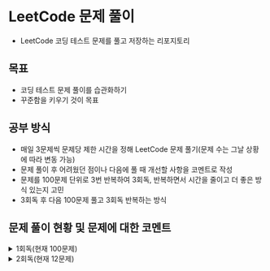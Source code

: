 # LeetCode 문제 풀이
- LeetCode 코딩 테스트 문제를 풀고 저장하는 리포지토리
## 목표
- 코딩 테스트 문제 풀이를 습관화하기
- 꾸준함을 키우기 것이 목표
## 공부 방식
- 매일 3문제씩 문제당 제한 시간을 정해 LeetCode 문제 풀기(문제 수는 그날 상황에 따라 변동 가능)
- 문제 풀이 후 어려웠던 점이나 다음에 풀 때 개선할 사항을 코멘트로 작성
- 문제를 100문제 단위로 3번 반복하여 3회독, 반복하면서 시간을 줄이고 더 좋은 방식 있는지 고민
- 3회독 후 다음 100문제 풀고 3회독 반복하는 방식

## 문제 풀이 현황 및 문제에 대한 코멘트
<details>
<summary>1회독(현재 100문제)</summary>
<br>

| 문제	                                                    | 난이도 | 걸린시간  | 제한시간	|     날짜     | 코멘트                                                                            |
|:-------------------------------------------------------| :---: |:-----:| :---: |:----------:|:-------------------------------------------------------------------------------|
| 1. Two Sum                                             | easy |  17   | 25 | 2023/07/04 |                                                                                |
| 9. Palindrome Number                                   | easy |  17   | 25 | 2023/07/04 |                                                                                |
| 13. Roman to Integer                                   | easy | 시간초과  | 25 | 2023/07/04 |                                                                                |
| 14. Longest Common Prefix                              | easy |  10   | 25 | 2023/07/04 |                                                                                |
| 20. Valid Parentheses                                  | easy |  11   | 25 | 2023/07/04 |                                                                                |
| 21. Merge Two Sorted Lists                             | easy | 시간초과  | 25 | 2023/07/04 |                                                                                |
| 26. Remove Duplicates from Sorted Array                | easy |  17   | 25 | 2023/07/05 |                                                                                |
| 27. Remove Element                                     | easy |   7   | 25 | 2023/07/05 |                                                                                |
| 28. Find the Index of the First Occurrence in a String | easy |  16   | 25 | 2023/07/05 |                                                                                |
| 35. Search Insert Position                             | easy |  13   | 25 | 2023/07/05 | 이분 탐색 다시 보기                                                                    |
| 58. Length of Last Word                                | easy |  16   | 25 | 2023/07/05 |                                                                                |
| 66. Plus One                                           | easy | 시간초과  | 25 | 2023/07/06 | 큰 숫자에서 틀림                                                                      |
| 67. Add Binary                                         | easy |  10   | 25 | 2023/07/06 |                                                                                |
| 69. Sqrt(x)                                            | easy | 시간초과  | 25 | 2023/07/06 | 큰 숫자에서 overflow                                                                |
| 70. Climbing Stairs                                    | easy |   5   | 25 | 2023/07/06 |                                                                                |
| 83. Remove Duplicates from Sorted List                 | easy |   8   | 25 | 2023/07/06 |                                                                                |
| 88. Merge Sorted Array                                 | easy |  10   | 25 | 2023/07/07 |                                                                                |
| 94. Binary Tree Inorder Traversal                      | easy |  12   | 25 | 2023/07/07 | 재귀가 아닌 반복으로 해보기                                                                |
| 100. Same Tree                                         | easy |  11   | 25 | 2023/07/07 |                                                                                |
| 101. Symmetric Tree                                    | easy |  10   | 25 | 2023/07/07 |                                                                                |
| 104. Maximum Depth of Binary Tree                      | easy |   4   | 25 | 2023/07/07 |                                                                                |
| 108. Convert Sorted Array to Binary Search Tree        | easy | 시간초과  | 25 | 2023/07/08 | 해결 방법도 안떠오름, divide and conquer                                                |
| 118. Pascal's Triangle                                 | easy |   4   | 25 | 2023/07/08 |                                                                                |
| 119. Pascal's Triangle II                              | easy |   4   | 25 | 2023/07/08 |                                                                                |
| 121. Best Time to Buy and Sell Stock                   | easy | 시간초과  | 25 | 2023/07/08 | 해결 방법도 안떠오름                                                                    |
| 136. Single Number                                     | easy |  12   | 25 | 2023/07/08 | xor로 풀어보기                                                                      |
| 163. Missing Ranges                                    | easy |  22   | 25 | 2023/07/09 | 코드가 너무 긴 거 같음                                                                  |
| 169. Majority Element                                  | easy |   8   | 25 | 2023/07/09 | hashmap 말고 다른거로 O(1)처리해보기                                                      |
| 170. Two Sum III - Data structure design               | easy |  14   | 25 | 2023/07/09 | 조금 더 좋은 방법이 있을 거 같음 arrayList 쓰는거보다                                            |
| 217. Contains Duplicate                                | easy |   8   | 25 | 2023/07/09 |                                                                                |
| 219. Contains Duplicate II                             | easy |  17   | 25 | 2023/07/09 |                                                                                |
| 228. Summary Ranges                                    | easy |  23   | 25 | 2023/07/10 |                                                                                |
| 243. Shortest Word Distance                            | easy |  13   | 25 | 2023/07/10 |                                                                                |
| 252. Meeting Rooms                                     | easy | 시간초과  | 25 | 2023/07/10 | 어떻게 풀지 감은 왔는데 시간 복잡도 때매 못함                                                     |
| 268. Missing Number                                    | easy |   9   | 25 | 2023/07/11 |                                                                                |
| 283. Move Zeroes                                       | easy |  17   | 25 | 2023/07/11 | 시간 줄이는 거 있는데 잘 모르겠음                                                            |
| 303.Range Sum Query - Immutable                        | easy |   4   | 25 | 2023/07/11 | 좀 더 시간 줄일 수 있음                                                                 |
| 346. Moving Average from Data Stream                   | easy | 시간초과  | 25 | 2023/07/11 | 문제 방법 다 생각했는데 시간 부족했음                                                          |
| 349. Intersection of Two Arrays                        | easy |   9   | 25 | 2023/07/12 |                                                                                |
| 350. Intersection of Two Arrays II                     | easy |   9   | 25 | 2023/07/12 | follow up 적용해서 해보기                                                             |
| 414. Third Maximum Number                              | easy |   9   | 25 | 2023/07/12 |                                                                                |
| 422. Valid Word Square                                 | easy | 시간초과  | 25 | 2023/07/12 | 문제 푸는 법은 알겠는게 손이 안써짐, 시간 다 지난 다음에 풀긴했는데 너무 어렵게 생각함                             |
| 448. Find All Numbers Disappeared in an Array          | easy |  13   | 25 | 2023/07/13 | 문제 자체는 쉬워서 풀었는데 folow up 생각하고 풀어보기                                             |
| 455. Assign Cookies                                    | easy |   9   | 25 | 2023/07/13 |                                                                                |
| 463. Island Perimeter                                  | easy |  20   | 25 | 2023/07/13 | 쉬운 문제를 bfs로 풀어버림…                                                              |
| 485. Max Consecutive Ones                              | easy | 시간초과  | 25 | 2023/07/13 | 쉬운 건데 어렵게 생각함                                                                  |
| 496. Next Greater Element I                            | easy |  22   | 25 | 2023/07/14 | follow up 못함                                                                   |
| 500. Keyboard Row                                      | easy |  18   | 25 | 2023/07/14 |                                                                                |
| 506. Relative Ranks                                    | easy |  24   | 25 | 2023/07/14 | 처음에 푼건 코드가 너무 더러움                                                              |
| 561. Array Partition                                   | easy |   6   | 25 | 2023/07/15 |                                                                                |
| 566. Reshape the Matrix                                | easy |   9   | 25 | 2023/07/15 |                                                                                |
| 575. Distribute Candies                                | easy |   8   | 25 | 2023/07/15 | 캔티 종류 개수 카운팅하는거에서 시간과 메모리 많이 잡아 먹는듯                                            |
| 594. Longest Harmonious Subsequence                    | easy | 시간초과  | 25 | 2023/07/16 | 순서가 생각보다 중요하지 않음                                                               |
| 598. Range Addition II                                 | easy |   8   | 25 | 2023/07/16 |                                                                                |
| 599. Minimum Index Sum of Two Lists                    | easy |  17   | 25 | 2023/07/16 | Map 이용해서 풀었는데 뭔가 마음에 안듦                                                        |
| 604. Design Compressed String Iterator                 | easy | 시간초과  | 25 | 2023/07/17 | 연산자 하나 잘못 써서 시간 내에 못푼거였음…                                                      |
| 605. Can Place Flowers                                 | easy |  23   | 25 | 2023/07/17 | 코드 진짜 더럽게 짬, 제출시 테스트도 많이 틀림                                                    |
| 628. Maximum Product of Three Numbers                  | easy | 시간초과  | 25 | 2023/07/17 | 쉬운 문제인데 너무 어렵게 풀려고 해서 시간초과                                                     |
| 643. Maximum Average Subarray I                        | easy |  19   | 25 | 2023/07/18 |                                                                                |
| 645. Set Mismatch                                      | easy |  11   | 25 | 2023/07/18 |                                                                                |
| 661. Image Smoother                                    | easy | 시간초과  | 25 | 2023/07/18 | 시간 초과 이후에 풀음                                                                   |
| 674. Longest Continuous Increasing Subsequence         | easy | 08:50 | 25:00| 2023/07/19 |                                                                                |
| 682. Baseball Game                                     | easy | 12:41 | 25:00 | 2023/07/19 |                                                                                |
| 697. Degree of an Array                                | easy | 시간초과  | 25:00 | 2023/07/19 | 코드 짜다 시간 다감, 코드 짜도 틀렸을 듯                                                       |
| 717. 1-bit and 2-bit Characters                        | easy | 시간초과  | 25:00 | 2023/07/20 | 문제 이해를 잘못해서 30분동안 뭔소리인지 이해를 못함, 이해하고 나서 3분만에 풀음…                               |
| 724. Find Pivot Index                                  | easy | 11:00 | 25:00 | 2023/07/20 |                                                                                |
| 733. Flood Fill                                        | easy | 13:00 | 25:00 | 2023/07/20 |                                                                                |
| 734. Sentence Similarity                               | easy | 시간초과  | 25:00 | 2023/07/21 | 제출하면 테스트 코드 계속 막힘                                                              |
| 744. Find Smallest Letter Greater Than Target          | easy | 05:29 | 25:00 | 2023/07/21 | O(N)으로 말고 더 줄여보기                                                               |
| 746. Min Cost Climbing Stairs                          | easy | 09:53 | 25:00 | 2023/07/21 |                                                                                |
| 747. Largest Number At Least Twice of Others           | easy | 13:58 | 25:00 | 2023/07/22 |                                                                                |
| 748. Shortest Completing Word                          | easy | 24:26 | 25:00 | 2023/07/22 | 코드가 좀 더럽다, 테스트 케이스를 좀 잘 보자                                                     |
| 760. Find Anagram Mappings                             | easy | 08:06 | 25:00 | 2023/07/22 |                                                                                |
| 766. Toeplitz Matrix                                   | easy | 19:37 | 25:00 | 2023/07/23 | 다 풀고 코드 작성할 때 순서 헷갈림, 코드 길이를 더 줄일 수 있으니 다음 번에는 좀 더 코드를 줄여보기                    |
| 704. Binary Search                                     | easy | 03:05 | 25:00 | 2023/07/23 |                                                                                |
| 705. Design HashSet                                    | easy | 11:28 | 25:00 | 2023/07/23 | 그냥 Map 가져다가 쓰면 끝나는데, Map을 간단하게 구현해도 괜찮을듯                                       |
| 706. Design HashMap                                    | easy | 04:48 | 25:00 | 2023/07/24 | 그냥 Object 배열 만들지 않고 Node 배열로 만드는 방식도 괜찮을듯, 아니면 진짜로 해시 충돌시 체이닝까지 구현하는 것도 좋을 거 같음 |
| 804. Unique Morse Code Words                           | easy | 10:05 | 25:00 | 2023/07/24 |                                                                                |
| 806. Number of Lines To Write String                   | easy | 09:32 | 25:00 | 2023/07/24 | 문제는 쉬움, 코드 길이를 줄일 수 있을 듯?                                                      |
| 812. Largest Triangle Area                             | easy | 시간초과 | 25:00 | 2023/07/25 | 어떤 유형의 문제인지는 알았는데 풀이 과정 생각하다가 시간이 다 지나감, 수학 공식 이용해야 함                          |
| 821. Shortest Distance to a Character                  | easy | 19:59 | 25:00 | 2023/07/25 | 방법이 생각 안나서 bfs로 풀음, 더 쉬운 방법이 존재하니 다음에 풀 때는 좀 더 생각해보기                           |
| 832. Flipping an Image                                 | easy | 13:13 | 25:00 | 2023/07/25 |                                                                                |
| 860. Lemonade Change                                   | easy | 24:35 | 25:00 | 2023/07/26 | 쉽게 풀 수 있는데 풀이가 막상 생각이 안남. 너무 어렵게 풀었고 시간도 좀 안좋게 나옴                              |
| 867. Transpose Matrix                                  | easy | 05:09 | 25:00 | 2023/07/26 |                                                                                |
| 883. Projection Area of 3D Shapes                      | easy | 19:47 | 25:00 | 2023/07/26 | 문제 이해하는데 시간이 오래 걸림, 문제 푸는 시간은 거의 안걸림                                           |
| 888. Fair Candy Swap                                   | easy | 시간초과 | 25:00 | 2023/07/27 | o(n^2)을 해서 시간초과 뜸, O(n)으로 끝내야 하는 풀이 사용해야 함                                     |
| 892. Surface Area of 3D Shapes                         | easy | 시간초과 | 25:00 | 2023/07/27 | 문제 이해를 못함, 문제 이해하면 풀 수 있는 문제였음                                                 |
| 896. Monotonic Array                                   | easy | 14:15 | 25:00 | 2023/07/27 | 시간복잡도는 똑같은데 코드를 좀 더 줄일 수 있을 듯                                                  |
| 905. Sort Array By Parity                              | easy | 07:51 | 25:00 | 2023/07/28 | 시간 복잡도를 O(N^2)에서 O(N)으로 줄여야 함, 내가 푼 풀이는 삽입정렬로 풀어서 O(N^2)으로 풀어서 너무 오래 걸림        |
| 908. Smallest Range I                                  | easy | 20:37 | 25:00 | 2023/07/28 | 쉬운 문제인데 글을 잘못 이해하고 코드 짜서 오래걸림, 글을 제대로 이해하면 코드 짜는데 3분도 안걸리는 문제임… 글좀 제대로 읽자……    |
| 914. X of a Kind in a Deck of Cards                    | easy | 시간초과 | 25:00 | 2023/07/28 | 문제 설명이 너무 부실함. GCD로 풀라는데 이해가 안가서 Editorial 보고 Brute Force 방식으로 풀어봄             |
| 922. Sort Array By Parity II                           | easy | 15:30 | 25:00 | 2023/07/29 | 해결은 했으나 O(N^2)으로 해결함 다음에는 O(N)으로 해결해보자                                         |
| 929. Unique Email Addresses                            | easy | 시간초과 | 25:00 | 2023/07/29 | 문제 해석을 잘못했음,split 정규 표현식으로 푸는건 생각을 안해봄. String을 처리하는 문제에 내가 약한듯                |
| 941. Valid Mountain Array                              | easy | 09:52 | 25:00 | 2023/07/29 |                                                                                |
| 942. DI String Match                                   | easy | 시간초과 | 25:00 | 2023/07/30 | 재귀 이용해서 brute force했는데 시간 초과 뜸, o(n)으로 풀수 있음                                   |
| 944. Delete Columns to Make Sorted                     | easy | 07:55 | 25:00 | 2023/07/30 |  |
| 953. Verifying an Alien Dictionary                     | easy | 21:12 | 25:00 | 2023/07/30 | 문제는 어렵지 않았고, 코드 작성한 부분에서 실수 있어서 실수 찾는데 시간이 좀 걸림 |
| 961. N-Repeated Element in Size 2N Array               | easy | 06:20 | 25:00 | 2023/07/31 |  |
| 976. Largest Perimeter Triangle                        | easy | 15:42 | 25:00 | 2023/07/31 | 삼각형 결정 조건 a+b>c를 이용해야 함, 정렬까지 하면 쉽게 문제 해결 가능 |
| 977. Squares of a Sorted Array                         | easy | 17:12 | 25:00 | 2023/07/31 |  |

</details>

<details>
<summary>2회독(현재 12문제)</summary>
<br>

| 문제	                                                    | 난이도  | 1회독 걸린시간 | 2회독 걸린시간 | 제한시간	|     날짜     | 코멘트                                                                            |
|:-------------------------------------------------------|:----:|:--------:|:--------:|  :---: |:----------:|:-------------------------------------------------------------------------------|
| 1. Two Sum                                             | easy |    17    |  10:02   | 25 | 2023/08/01 | follow-up 해결함, 시간 전보다 줄음                                                       |
| 9. Palindrome Number                                   | easy |    17    |  19:32   | 25 | 2023/08/01 | 이번에는 follow-up 해결함, 대신 시간이 전보다 오래 걸림, 좀 더 쉽게 풀 수 있는 방법이 있으니 다음에는 더 쉽게 코드 바꾸어보기 |
| 13. Roman to Integer                                   | easy |   시간초과   |  13:31   | 25 | 2023/08/01 | 저번에는 시간 초과 떴음,다음에는 solution에 있는 풀이들로 해결해보기                                     |
| 14. Longest Common Prefix                              | easy |    10    |  10:06   | 25 | 2023/08/02 | 다음에는 solution에 있는 방법이 더 좋으니 그걸로 해보기                                            |
| 20. Valid Parentheses                                  | easy |    11    |  07:21   | 25 | 2023/08/02 | 저번보다 시간은 줄었음                                                                   |
| 21. Merge Two Sorted Lists                             | easy |   시간초과   |  08:42   |   25   | 2023/08/02 | 시간은 줄었는데 이전 코드가 차라리 나은듯, 하나의 while문 안에 넣는 것보다 분리하는게 차라리 코드가 깔끔한듯               |
| 26. Remove Duplicates from Sorted Array                | easy |   17 |  09:28   | 25 | 2023/08/03 | 저번에는 새로운 배열 만들어서 풀었는데 이번에는 기존 배열로 풀고 시간도 더 빠름                                  |
| 27. Remove Element                                     | easy |    7  |  03:29   |    25    | 2023/08/03 | 위 문제랑 사실상 동일한 문제, 저번보다 코드 더 간단하게  풀음                                           |
| 28. Find the Index of the First Occurrence in a String | easy |    16   |  09:45   |    25    | 2023/08/03 | 코드 자체는 깔끔함. 시간 복잡도는 저번이랑 같은데 다음에는 좀 더 개선시켜야 함                                  |
| 35. Search Insert Position                             | easy |  13  | 02:54 | 25 | 2023/08/04 | 이분 탐색 기초라서 빨리 풀음                                                               |
| 58. Length of Last Word                                | easy |  16 | 07:05 |    25    | 2023/08/04 | 저번보다 코드는 짧음, 시간 복잡도 자체는 동일, editorial의 approach 2가 루프 하나로 제일 깔끔하게 푼듯  |
| 66. Plus One                                           | easy | 시간초과 | 12:49 |    25    | 2023/08/04 | 저번보다 깔끔하게 풀지는 않음, 다음번에는 코드 좀 더 다듬는 방식으로 풀어보기 |

</details>
